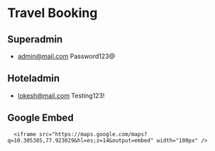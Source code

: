 # Travel Booking
## Superadmin

- admin@mail.com Password123@

## Hoteladmin

- lokesh@mail.com Testing123!

## Google Embed
      <iframe src="https://maps.google.com/maps?q=10.305385,77.923029&hl=es;z=14&output=embed" width="100px" />